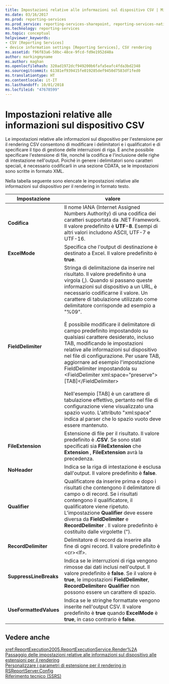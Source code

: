 ```yaml
---
title: Impostazioni relative alle informazioni sul dispositivo CSV | Microsoft Docs
ms.date: 03/16/2017
ms.prod: reporting-services
ms.prod_service: reporting-services-sharepoint, reporting-services-native
ms.technology: reporting-services
ms.topic: conceptual
helpviewer_keywords:
- CSV [Reporting Services]
- device information settings [Reporting Services], CSV rendering
ms.assetid: f96f83a6-50bc-48ce-9fcd-fd9e1952d40a
author: markingmyname
ms.author: maghan
ms.openlocfilehash: 320ad1972dcf949200b6fafa5eafc4fda3bd2348
ms.sourcegitcommit: 61381ef939415fe019285def9450d7583df1fed0
ms.translationtype: HT
ms.contentlocale: it-IT
ms.lasthandoff: 10/01/2018
ms.locfileid: "47678599"
---
```

# <a name="csv-device-information-settings"></a>Impostazioni relative alle informazioni sul dispositivo CSV
  Le impostazioni relative alle informazioni sul dispositivo per l'estensione per il rendering CSV consentono di modificare i delimitatori e i qualificatori e di specificare il tipo di gestione delle interruzioni di riga. È anche possibile specificare l'estensione di file, nonché la codifica e l'inclusione delle righe di intestazione nell'output. Poiché in genere i delimitatori sono caratteri speciali, è necessario codificarli in una sezione CDATA, se le impostazioni sono scritte in formato XML.  
  
 Nella tabella seguente sono elencate le impostazioni relative alle informazioni sul dispositivo per il rendering in formato testo.  
  
|Impostazione|valore|  
|-------------|-----------|  
|**Codifica**|Il nome IANA (Internet Assigned Numbers Authority) di una codifica dei caratteri supportata da .NET Framework. Il valore predefinito è **UTF-8**. Esempi di altri valori includono ASCII, UTF-7 e UTF-16.|  
|**ExcelMode**|Specifica che l'output di destinazione è destinato a Excel. Il valore predefinito è **true**.|  
|**FieldDelimiter**|Stringa di delimitazione da inserire nel risultato. Il valore predefinito è una virgola (,). Quando si passano queste informazioni sul dispositivo a un URL, è necessario codificarne il valore. Un carattere di tabulazione utilizzato come delimitatore corrisponde ad esempio a "%09".<br /><br /> È possibile modificare il delimitatore di campo predefinito impostandolo su qualsiasi carattere desiderato, incluso TAB, modificando le impostazioni relative alle informazioni sul dispositivo nel file di configurazione. Per usare TAB, aggiornare ad esempio l'impostazione FieldDelimiter impostandola su \<FieldDelimiter xml:space="preserve">[TAB]\</FieldDelimiter><br /><br /> Nell'esempio [TAB] è un carattere di tabulazione effettivo, pertanto nel file di configurazione viene visualizzato una spazio vuoto. L'attributo "xml:space" indica al parser che lo spazio vuoto deve essere mantenuto.|  
|**FileExtension**|Estensione di file per il risultato. Il valore predefinito è **.CSV**. Se sono stati specificati sia **FileExtension** che **Extension** , **FileExtension** avrà la precedenza.|  
|**NoHeader**|Indica se la riga di intestazione è esclusa dall'output. Il valore predefinito è **false**.|  
|**Qualifier**|Qualificatore da inserire prima e dopo i risultati che contengono il delimitatore di campo o di record. Se i risultati contengono il qualificatore, il qualificatore viene ripetuto. L'impostazione **Qualifier** deve essere diversa da **FieldDelimiter** e **RecordDelimiter** . Il valore predefinito è costituito dalle virgolette (").|  
|**RecordDelimiter**|Delimitatore di record da inserire alla fine di ogni record. Il valore predefinito è \<cr>\<lf>.|  
|**SuppressLineBreaks**|Indica se le interruzioni di riga vengono rimosse dai dati inclusi nell'output. Il valore predefinito è **false**. Se il valore è **true**, le impostazioni **FieldDelimiter**, **RecordDelimiter**e **Qualifier** non possono essere un carattere di spazio.|  
|**UseFormattedValues**|Indica se le stringhe formattate vengono inserite nell'output CSV. Il valore predefinito è **true** quando **ExcelMode** è **true**, in caso contrario è **false**.|  
  
## <a name="see-also"></a>Vedere anche  
 <xref:ReportExecution2005.ReportExecutionService.Render%2A>   
 [Passaggio delle impostazioni relative alle informazioni sul dispositivo alle estensioni per il rendering](../reporting-services/report-server-web-service/net-framework/passing-device-information-settings-to-rendering-extensions.md)   
 [Personalizzare i parametri di estensione per il rendering in RSReportServer.Config](../reporting-services/customize-rendering-extension-parameters-in-rsreportserver-config.md)   
 [Riferimento tecnico &#40;SSRS&#41;](../reporting-services/technical-reference-ssrs.md)  
  
  
